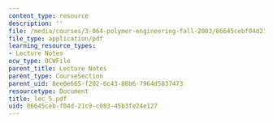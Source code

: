 ```yaml
---
content_type: resource
description: ''
file: /media/courses/3-064-polymer-engineering-fall-2003/86645cebf04d21c9c08345b3fe24e127_lec_5.pdf
file_type: application/pdf
learning_resource_types:
- Lecture Notes
ocw_type: OCWFile
parent_title: Lecture Notes
parent_type: CourseSection
parent_uid: 8ee0e665-f202-6c43-88b6-7964d5837473
resourcetype: Document
title: lec_5.pdf
uid: 86645ceb-f04d-21c9-c083-45b3fe24e127
---
```


